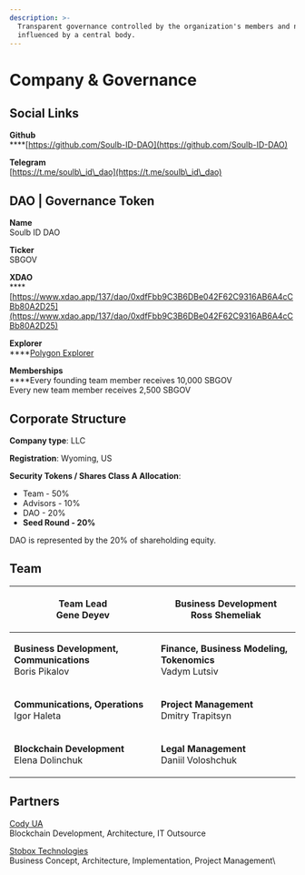 ```yaml
---
description: >-
  Transparent governance controlled by the organization's members and not
  influenced by a central body.
---
```


# Company & Governance

## Social Links

**Github**\
****[https://github.com/Soulb-ID-DAO](https://github.com/Soulb-ID-DAO)

**Telegram**\
[https://t.me/soulb\_id\_dao](https://t.me/soulb\_id\_dao)

## DAO | Governance Token

**Name**\
Soulb ID DAO

**Ticker**\
SBGOV

**XDAO**\
****[https://www.xdao.app/137/dao/0xdfFbb9C3B6DBe042F62C9316AB6A4cCBb80A2D25](https://www.xdao.app/137/dao/0xdfFbb9C3B6DBe042F62C9316AB6A4cCBb80A2D25)

**Explorer**\
****[Polygon Explorer](https://polygonscan.com/token/0xdffbb9c3b6dbe042f62c9316ab6a4ccbb80a2d25)

**Memberships**\
****Every founding team member receives 10,000 SBGOV\
Every new team member receives 2,500 SBGOV&#x20;

## **Corporate Structure**

**Company type**: LLC

**Registration**: Wyoming, US

**Security Tokens / Shares Class A Allocation**:

* Team - 50%
* Advisors - 10%
* DAO - 20%
* **Seed Round - 20%**

DAO is represented by the 20% of shareholding equity.

## **Team**

| <p><strong>Team Lead</strong><br><strong></strong>Gene Deyev</p>                               | <p><strong>Business Development</strong><br><strong></strong>Ross Shemeliak</p>                 |
| ---------------------------------------------------------------------------------------------- | ----------------------------------------------------------------------------------------------- |
| <p><strong>Business Development, Communications</strong><br><strong></strong>Boris Pikalov</p> | <p><strong>Finance, Business Modeling, Tokenomics</strong><br><strong></strong>Vadym Lutsiv</p> |
| <p><strong>Communications, Operations</strong><br><strong></strong>Igor Haleta</p>             | <p><strong>Project Management</strong><br><strong></strong>Dmitry Trapitsyn</p>                 |
| <p><strong>Blockchain Development</strong><br><strong></strong>Elena Dolinchuk</p>             | <p><strong>Legal Management</strong><br>Daniil Voloshchuk</p>                                   |

## Partners

[Cody UA](https://codyua.com/)\
Blockchain Development, Architecture, IT Outsource

[Stobox Technologies](https://www.stobox.io)\
Business Concept, Architecture, Implementation, Project Management\
